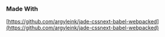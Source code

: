 ### Made With
[https://github.com/argyleink/jade-cssnext-babel-webpacked](https://github.com/argyleink/jade-cssnext-babel-webpacked)